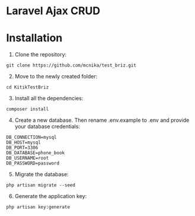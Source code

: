 # Laravel Ajax CRUD



# Installation
1. Clone the repository:
```
git clone https://github.com/mcnika/test_briz.git
```

2. Move to the newly created folder:
```
cd KitikTestBriz
```

3. Install all the dependencies:
```
composer install
```

4. Create a new database. Then rename .env.example to .env and provide your database credentials:
```
DB_CONNECTION=mysql
DB_HOST=mysql
DB_PORT=3306
DB_DATABASE=phone_book
DB_USERNAME=root
DB_PASSWORD=password
```

5. Migrate the database:
```
php artisan migrate --seed
```

6. Generate the application key:
```
php artisan key:generate
``` 
